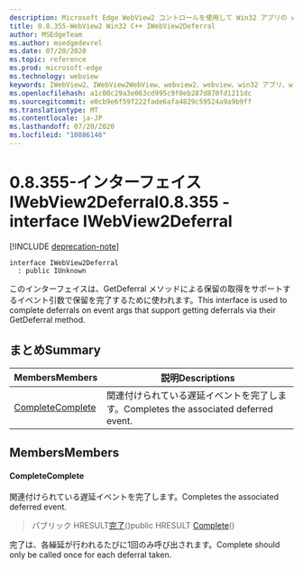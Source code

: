 ```yaml
---
description: Microsoft Edge WebView2 コントロールを使用して Win32 アプリの web コンテンツをホストする
title: 0.8.355-WebView2 Win32 C++ IWebView2Deferral
author: MSEdgeTeam
ms.author: msedgedevrel
ms.date: 07/20/2020
ms.topic: reference
ms.prod: microsoft-edge
ms.technology: webview
keywords: IWebView2、IWebView2WebView、webview2、webview、win32 アプリ、win32、edge
ms.openlocfilehash: a1c00c29a3e063cd995c9f0eb287d870fd1211dc
ms.sourcegitcommit: e0cb9e6f59f222fade6afa4829c59524a9a9b9ff
ms.translationtype: MT
ms.contentlocale: ja-JP
ms.lasthandoff: 07/20/2020
ms.locfileid: "10886146"
---
```

# <span data-ttu-id="9a4a4-104">0.8.355-インターフェイス IWebView2Deferral</span><span class="sxs-lookup"><span data-stu-id="9a4a4-104">0.8.355 - interface IWebView2Deferral</span></span> 

[!INCLUDE [deprecation-note](../../includes/deprecation-note.md)]

```
interface IWebView2Deferral
  : public IUnknown
```

<span data-ttu-id="9a4a4-105">このインターフェイスは、GetDeferral メソッドによる保留の取得をサポートするイベント引数で保留を完了するために使われます。</span><span class="sxs-lookup"><span data-stu-id="9a4a4-105">This interface is used to complete deferrals on event args that support getting deferrals via their GetDeferral method.</span></span>

## <span data-ttu-id="9a4a4-106">まとめ</span><span class="sxs-lookup"><span data-stu-id="9a4a4-106">Summary</span></span>

 <span data-ttu-id="9a4a4-107">Members</span><span class="sxs-lookup"><span data-stu-id="9a4a4-107">Members</span></span>                        | <span data-ttu-id="9a4a4-108">説明</span><span class="sxs-lookup"><span data-stu-id="9a4a4-108">Descriptions</span></span>
--------------------------------|---------------------------------------------
[<span data-ttu-id="9a4a4-109">Complete</span><span class="sxs-lookup"><span data-stu-id="9a4a4-109">Complete</span></span>](#complete) | <span data-ttu-id="9a4a4-110">関連付けられている遅延イベントを完了します。</span><span class="sxs-lookup"><span data-stu-id="9a4a4-110">Completes the associated deferred event.</span></span>

## <span data-ttu-id="9a4a4-111">Members</span><span class="sxs-lookup"><span data-stu-id="9a4a4-111">Members</span></span>

#### <span data-ttu-id="9a4a4-112">Complete</span><span class="sxs-lookup"><span data-stu-id="9a4a4-112">Complete</span></span> 

<span data-ttu-id="9a4a4-113">関連付けられている遅延イベントを完了します。</span><span class="sxs-lookup"><span data-stu-id="9a4a4-113">Completes the associated deferred event.</span></span>

> <span data-ttu-id="9a4a4-114">パブリック HRESULT[完了](#complete)()</span><span class="sxs-lookup"><span data-stu-id="9a4a4-114">public HRESULT [Complete](#complete)()</span></span>

<span data-ttu-id="9a4a4-115">完了は、各繰延が行われるたびに1回のみ呼び出されます。</span><span class="sxs-lookup"><span data-stu-id="9a4a4-115">Complete should only be called once for each deferral taken.</span></span>

